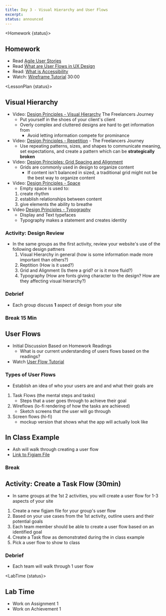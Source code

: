 ```yaml
---
title: Day 3 - Visual Hierarchy and User Flows
excerpt:
status: announced
---
```


<script>

	import Homework from "$lib/components/Homework.svelte";
	import LessonPlan from "$lib/components/LessonPlan.svelte";
	import LabTime from "$lib/components/LabTime.svelte";

</script>

<Homework {status}>

## Homework

- Read [Agile User Stories](https://gist.github.com/acidtone/6f8b416c4c409c60148581f7ec806c46)
- Read [What are User Flows in UX Design](https://careerfoundry.com/en/blog/ux-design/what-are-user-flows/)
- Read: [What is Accessibility](https://developer.mozilla.org/en-US/docs/Learn/Accessibility/What_is_accessibility)
- Watch: [Wireframe Tutorial](https://www.youtube.com/watch?v=pN92rnO_n5U) 30:00

</Homework>

<LessonPlan {status}>

## Visual Hierarchy

- Video: [Design Principles - Visual Hierarchy](https://www.youtube.com/watch?v=qZWDJqY27bw) The Freelancers Journey
  - Put yourself in the shoes of your client's client
  - Overly complex and cluttered designs are hard to get information from
    - Avoid letting information compete for prominance
- Video: [Design Principles - Repetition](https://www.youtube.com/watch?v=8zhhc5pzE9Y) - The Freelancers Journey
  - Use repeating patterns, sizes, and shapes to communicate meaning, set expectations, and create a pattern which can be **strategically broken**
- Video: [Design Principles: Grid Spacing and Alignment](https://www.youtube.com/watch?v=9QRIjnMEXw8)
  - Grids are commonly used in design to organize content
    - If content isn't balanced in sized, a traditional grid might not be the best way to organize content
- Video: [Design Principles - Space](https://www.youtube.com/watch?v=3dESVj7-XzI)
  - Empty space is used to:
  1. create rhythm
  2. establish relationships between content
  3. give elements the ability to breathe
- Video [Design Principles - Typography](https://www.youtube.com/watch?v=yom0nogFN3k)
  - Display and Text typefaces
  - Typography makes a statement and creates identity

### Activity: Design Review

- In the same groups as the first activity, review your website's use of the following design pattners
  1. Visual Hierarchy in general (how is some information made more important than others?)
  2. Reptition (How is it used?)
  3. Grid and Alignment (Is there a grid? or is it more fluid?)
  4. Typography (How are fonts giving character to the design? How are they affecting visual hierarchy?)

### Debrief

- Each group discuss **1** aspect of design from your site

### Break 15 Min

## User Flows

- Initial Discussion Based on Homework Readings
  - What is our current understanding of users flows based on the readings?
- Watch [User Flow Tutorial](https://www.youtube.com/watch?v=TIV1y11xz7k)

### Types of User Flows

- Establish an idea of who your users are and and what their goals are

1. Task Flows (the mental steps and tasks)
   - Steps that a user goes through to achieve their goal
2. Wireflows (lo-fi rendering of how the tasks are achieved)
   - Sketch screens that the user will go through
3. Screen flows (hi-fi)
   - mockup version that shows what the app will actually look like

## In Class Example

- Ash will walk through creating a user flow
- [Link to Figjam File](https://www.figma.com/file/JSuY5AkMcZZ3UfKI7ntpQS/User-Flow-Example?node-id=0%3A1)

### Break

## Activity: Create a Task Flow (30min)

- In same groups at the 1st 2 activities, you will create a user flow for 1-3 aspects of your site

1. Create a new figjam file for your group's user flow
2. Based on your use cases from the 1st activity, outline users and their potential goals
3. Each team member should be able to create a user flow based on an identified goal
4. Create a Task flow as demonstrated during the in class example
5. Pick a user flow to show to class

### Debrief

- Each team will walk through 1 user flow

</LessonPlan>

<LabTime {status}>

## Lab Time

- Work on Assignment 1
- Work on Achievement 1

</LabTime>
